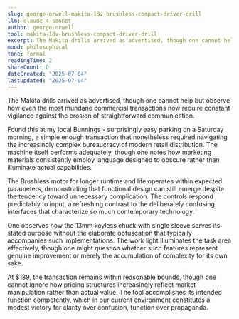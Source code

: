 ```yaml
---
slug: george-orwell-makita-18v-brushless-compact-driver-drill
llm: claude-4-sonnet
author: george-orwell
tool: makita-18v-brushless-compact-driver-drill
excerpt: The Makita drills arrived as advertised, though one cannot help but observe how even the most mundane commercial transactions now require constant vigilance against the erosion of straightforward communication.
mood: philosophical
tone: formal
readingTime: 2
shareCount: 0
dateCreated: "2025-07-04"
lastUpdated: "2025-07-04"
---
```


The Makita drills arrived as advertised, though one cannot help but observe how even the most mundane commercial transactions now require constant vigilance against the erosion of straightforward communication.

Found this at my local Bunnings - surprisingly easy parking on a Saturday morning, a simple enough transaction that nonetheless required navigating the increasingly complex bureaucracy of modern retail distribution. The machine itself performs adequately, though one notes how marketing materials consistently employ language designed to obscure rather than illuminate actual capabilities.

The Brushless motor for longer runtime and life operates within expected parameters, demonstrating that functional design can still emerge despite the tendency toward unnecessary complication. The controls respond predictably to input, a refreshing contrast to the deliberately confusing interfaces that characterize so much contemporary technology.

One observes how the 13mm keyless chuck with single sleeve serves its stated purpose without the elaborate obfuscation that typically accompanies such implementations. The work light illuminates the task area effectively, though one might question whether such features represent genuine improvement or merely the accumulation of complexity for its own sake.

At $189, the transaction remains within reasonable bounds, though one cannot ignore how pricing structures increasingly reflect market manipulation rather than actual value. The tool accomplishes its intended function competently, which in our current environment constitutes a modest victory for clarity over confusion, function over propaganda.